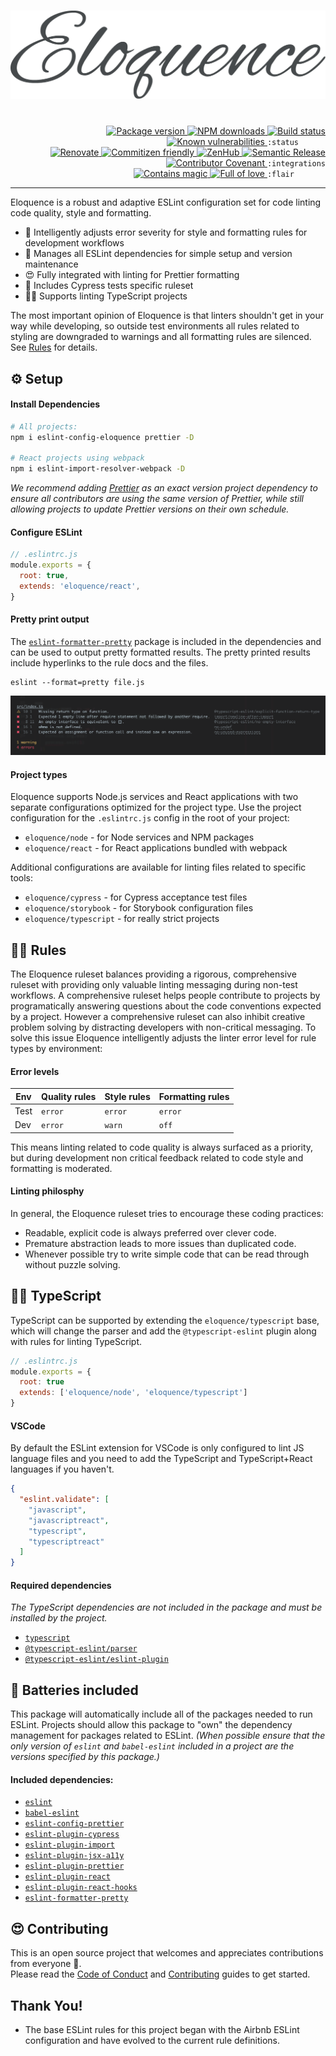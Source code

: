 <h1 align="center">
  <img src="./docs/assets/eloquence.png" width="600" alt="Eloquence">
</h1>
<br>

<div align="right">
  <!-- prettier-ignore-start -->
  <a href="https://www.npmjs.com/package/eslint-config-eloquence">
    <img src="https://img.shields.io/npm/v/eslint-config-eloquence" alt="Package version" valign="text-top"/>
  </a>
  <a href="https://www.npmjs.com/package/eslint-config-eloquence">
    <img src="https://img.shields.io/npm/dt/eslint-config-eloquence?color=blue" alt="NPM downloads" valign="text-top" />
  </a>
  <a href="https://github.com/crystal-ball/eslint-config-eloquence/actions?workflow=CI%2FCD">
    <img src="https://github.com/crystal-ball/eslint-config-eloquence/workflows/CI%2FCD/badge.svg" alt="Build status" valign="text-top" />
  </a>
  <a href="https://snyk.io/test/github/crystal-ball/eslint-config-eloquence?targetFile=package.json">
    <img src="https://snyk.io/test/github/crystal-ball/eslint-config-eloquence/badge.svg?targetFile=package.json" alt="Known vulnerabilities" valign="text-top" />
  </a>
  <code>:status&nbsp;&nbsp;&nbsp;&nbsp;&nbsp;&nbsp;</code>

  <br />
  <a href="https://renovatebot.com/">
    <img src="https://img.shields.io/badge/Renovate-enabled-32c3c2.svg" alt="Renovate" valign="text-top" />
  </a>
  <a href="https://commitizen.github.io/cz-cli/">
    <img src="https://img.shields.io/badge/Commitizen-%E2%9C%93%20friendly-10e67b" alt="Commitizen friendly" valign="text-top" />
  </a>
  <a href="https://github.com/crystal-ball/eslint-config-eloquence#workspaces/-projects-5b88b5c9af3c0a2186966767/board?repos=90155935">
    <img src="https://img.shields.io/badge/ZenHub-managed-5e60ba.svg" alt="ZenHub" valign="text-top" />
  </a>
  <a href="https://semantic-release.gitbook.io/semantic-release/">
    <img src="https://img.shields.io/badge/%F0%9F%93%A6%F0%9F%9A%80-semantic_release-e10079.svg" alt="Semantic Release" valign="text-top"/>
  </a>
  <a href="./CODE_OF_CONDUCT.md">
    <img src="https://img.shields.io/badge/Contributor%20Covenant-v2.0-de8cf2.svg" alt="Contributor Covenant" valign="text-top" />
  </a>
  <code>:integrations</code>

  <br />
  <a href="https://github.com/crystal-ball">
    <img src="https://img.shields.io/badge/%F0%9F%94%AE%E2%9C%A8-contains_magic-D831D7.svg" alt="Contains magic" valign="text-top" />
  </a>
  <a href="https://github.com/crystal-ball/crystal-ball.github.io">
    <img src="https://img.shields.io/badge/%F0%9F%92%96%F0%9F%8C%88-full_of_love-F5499E.svg" alt="Full of love" valign="text-top" />
  </a>
  <code>:flair&nbsp;&nbsp;&nbsp;&nbsp;&nbsp;&nbsp;&nbsp;</code>
  <!-- prettier-ignore-end -->
</div>

---

Eloquence is a robust and adaptive ESLint configuration set for code linting
code quality, style and formatting.

- 🧐 Intelligently adjusts error severity for style and formatting rules for
  development workflows
- 🔋 Manages all ESLint dependencies for simple setup and version maintenance
- 😍 Fully integrated with linting for Prettier formatting
- 🌲 Includes Cypress tests specific ruleset
- 👮‍♀️ Supports linting TypeScript projects

The most important opinion of Eloquence is that linters shouldn't get in your
way while developing, so outside test environments all rules related to styling
are downgraded to warnings and all formatting rules are silenced. See
[Rules](#rules) for details.

## ⚙️ Setup

#### Install Dependencies

```sh
# All projects:
npm i eslint-config-eloquence prettier -D

# React projects using webpack
npm i eslint-import-resolver-webpack -D
```

_We recommend adding [Prettier][] as an exact version project dependency to
ensure all contributors are using the same version of Prettier, while still
allowing projects to update Prettier versions on their own schedule._

#### Configure ESLint

```javascript
// .eslintrc.js
module.exports = {
  root: true,
  extends: 'eloquence/react',
}
```

#### Pretty print output

The [`eslint-formatter-pretty`][] package is included in the dependencies and
can be used to output pretty formatted results. The pretty printed results
include hyperlinks to the rule docs and the files.

```
eslint --format=pretty file.js
```

![Pretty prints links](./docs/assets/pretty.png)

#### Project types

Eloquence supports Node.js services and React applications with two separate
configurations optimized for the project type. Use the project configuration for
the `.eslintrc.js` config in the root of your project:

- `eloquence/node` - for Node services and NPM packages
- `eloquence/react` - for React applications bundled with webpack

Additional configurations are available for linting files related to specific
tools:

- `eloquence/cypress` - for Cypress acceptance test files
- `eloquence/storybook` - for Storybook configuration files
- `eloquence/typescript` - for really strict projects

## 👩‍🏫 Rules

The Eloquence ruleset balances providing a rigorous, comprehensive ruleset with
providing only valuable linting messaging during non-test workflows. A
comprehensive ruleset helps people contribute to projects by programatically
answering questions about the code conventions expected by a project. However a
comprehensive ruleset can also inhibit creative problem solving by distracting
developers with non-critical messaging. To solve this issue Eloquence
intelligently adjusts the linter error level for rule types by environment:

#### Error levels

| Env  | Quality rules | Style rules | Formatting rules |
| ---- | ------------- | ----------- | ---------------- |
| Test | `error`       | `error`     | `error`          |
| Dev  | `error`       | `warn`      | `off`            |

This means linting related to code quality is always surfaced as a priority, but
during development non critical feedback related to code style and formatting is
moderated.

#### Linting philosphy

In general, the Eloquence ruleset tries to encourage these coding practices:

- Readable, explicit code is always preferred over clever code.
- Premature abstraction leads to more issues than duplicated code.
- Whenever possible try to write simple code that can be read through without
  puzzle solving.

## 👮‍♀️ TypeScript

TypeScript can be supported by extending the `eloquence/typescript` base, which
will change the parser and add the `@typescript-eslint` plugin along with rules
for linting TypeScript.

```js
// .eslintrc.js
module.exports = {
  root: true
  extends: ['eloquence/node', 'eloquence/typescript']
}
```

#### VSCode

By default the ESLint extension for VSCode is only configured to lint JS
language files and you need to add the TypeScript and TypeScript+React languages
if you haven't.

```json
{
  "eslint.validate": [
    "javascript",
    "javascriptreact",
    "typescript",
    "typescriptreact"
  ]
}
```

#### Required dependencies

_The TypeScript dependencies are not included in the package and must be
installed by the project._

- [`typescript`][]
- [`@typescript-eslint/parser`][]
- [`@typescript-eslint/eslint-plugin`][]

## 🔋 Batteries included

This package will automatically include all of the packages needed to run
ESLint. Projects should allow this package to "own" the dependency management
for packages related to ESLint. _(When possible ensure that the only version of
`eslint` and `babel-eslint` included in a project are the versions specified by
this package.)_

#### Included dependencies:

- [`eslint`][]
- [`babel-eslint`][]
- [`eslint-config-prettier`][]
- [`eslint-plugin-cypress`][]
- [`eslint-plugin-import`][]
- [`eslint-plugin-jsx-a11y`][]
- [`eslint-plugin-prettier`][]
- [`eslint-plugin-react`][]
- [`eslint-plugin-react-hooks`][]
- [`eslint-formatter-pretty`][]

## 😍 Contributing

This is an open source project that welcomes and appreciates contributions from
everyone 🎉. <br /> Please read the [Code of Conduct](./CODE_OF_CONDUCT.md) and
[Contributing](./.github/CONTRIBUTING.md) guides to get started.

## Thank You!

- The base ESLint rules for this project began with the Airbnb ESLint
  configuration and have evolved to the current rule definitions.

<!-- Links -->

<!-- prettier-ignore-start -->
[`@typescript-eslint/eslint-plugin`]:https://github.com/typescript-eslint/typescript-eslint/tree/master/packages/eslint-plugin
[`@typescript-eslint/parser`]:https://github.com/typescript-eslint/typescript-eslint/tree/master/packages/parser
[`babel-eslint`]:https://github.com/babel/babel-eslint
[`eslint-config-prettier`]:https://github.com/prettier/eslint-config-prettier
[`eslint-formatter-pretty`]:https://github.com/sindresorhus/eslint-formatter-pretty
[`eslint-import-resolver-webpack`]:https://github.com/benmosher/eslint-plugin-import/tree/master/resolvers/webpack
[`eslint-plugin-cypress`]:https://github.com/cypress-io/eslint-plugin-cypress
[`eslint-plugin-import`]:https://github.com/benmosher/eslint-plugin-import
[`eslint-plugin-jsx-a11y`]:https://github.com/evcohen/eslint-plugin-jsx-a11y
[`eslint-plugin-prettier`]:https://github.com/prettier/eslint-plugin-prettier
[`eslint-plugin-react`]:https://github.com/yannickcr/eslint-plugin-react
[`eslint-plugin-react-hooks`]:https://github.com/facebook/react/tree/master/packages/eslint-plugin-react-hooks
[`eslint`]:https://eslint.org/
[`typescript`]:https://github.com/Microsoft/TypeScript
[prettier options]:https://prettier.io/docs/en/options.html
[prettier]:https://prettier.io/
<!-- prettier-ignore-end -->
